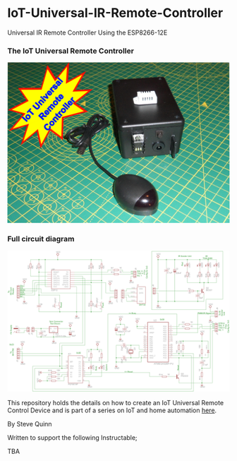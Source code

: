 # IoT-Universal-IR-Remote-Controller

Universal IR Remote Controller Using the ESP8266-12E

### The IoT Universal Remote Controller

![iot-irremotecontroller-image](./docs/MainImage.png)

### Full circuit diagram

![iot-circuit-image](./docs/CircuitDiagram.png)

This repository holds the details on how to create an IoT Universal Remote Control Device and is part of a series on IoT and home automation [here](https://www.instructables.com/id/Home-Automation-12/).

By Steve Quinn

Written to support the following Instructable;

TBA